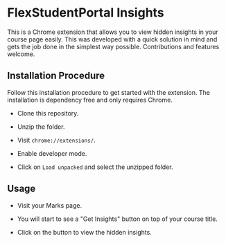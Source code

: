 # FlexStudentPortal Insights
This is a Chrome extension that allows you to view hidden insights in your course page easily. This was developed with a quick solution in mind and gets the job done in the simplest way possible. Contributions and features welcome.

## Installation Procedure
Follow this installation procedure to get started with the extension. The installation is dependency free and only requires Chrome.

- Clone this repository.

- Unzip the folder.

- Visit ```chrome://extensions/```.

- Enable developer mode.

- Click on ```Load unpacked``` and select the unzipped folder.

## Usage
- Visit your Marks page.

- You will start to see a "Get Insights" button on top of your course title.

- Click on the button to view the hidden insights.